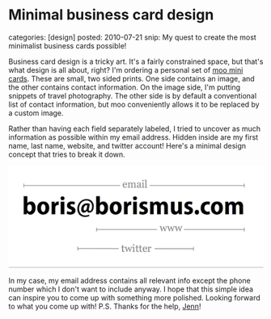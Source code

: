 Minimal business card design
============================
categories: [design]
posted: 2010-07-21
snip: My quest to create the most minimalist business cards possible!



Business card design is a tricky art. It's a fairly constrained space,
but that's what design is all about, right? I'm ordering a personal set
of [moo mini cards][]. These are small, two sided prints. One side
contains an image, and the other contains contact information. On the
image side, I'm putting snippets of travel photography. The other side
is by default a conventional list of contact information, but moo
conveniently allows it to be replaced by a custom image. 

Rather than having each field separately labeled, I tried to uncover as
much information as possible within my email address. Hidden inside are
my first name, last name, website, and twitter account! Here's a minimal
design concept that tries to break it down. 

![image][] 

In my case, my email address contains all relevant info except the phone
number which I don't want to include anyway. I hope that this simple
idea can inspire you to come up with something more polished. Looking
forward to what you come up with! P.S. Thanks for the help, [Jenn][]!

  [moo mini cards]: http://us.moo.com/en/products/minicards.php
  [image]: business-card.png
  [Jenn]: http://www.jennlu.com/

